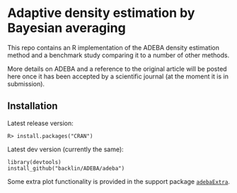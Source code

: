 Adaptive density estimation by Bayesian averaging
=====
This repo contains an R implementation of the ADEBA density estimation method
and a benchmark study comparing it to a number of other methods.

More details on ADEBA and a reference to the original article will be posted here
once it has been accepted by a scientific journal (at the moment it is in submission).

## Installation
Latest release version:

```
R> install.packages("CRAN")
```

Latest dev version (currently the same):

```
library(devtools)
install_github("backlin/ADEBA/adeba")
```

Some extra plot functionality is provided in the support package [`adebaExtra`](./adebaExtra).
